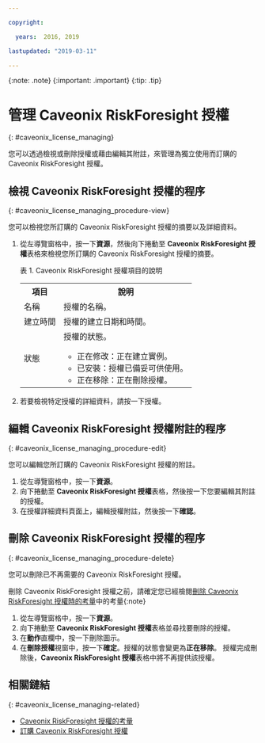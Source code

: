 ```yaml
---

copyright:

  years:  2016, 2019

lastupdated: "2019-03-11"

---
```


{:note: .note}
{:important: .important}
{:tip: .tip}

# 管理 Caveonix RiskForesight 授權
{: #caveonix_license_managing}

您可以透過檢視或刪除授權或藉由編輯其附註，來管理為獨立使用而訂購的 Caveonix RiskForesight 授權。

## 檢視 Caveonix RiskForesight 授權的程序
{: #caveonix_license_managing_procedure-view}

您可以檢視您所訂購的 Caveonix RiskForesight 授權的摘要以及詳細資料。

1. 從左導覽窗格中，按一下**資源**，然後向下捲動至 **Caveonix RiskForesight 授權**表格來檢視您所訂購的 Caveonix RiskForesight 授權的摘要。

   表 1. Caveonix RiskForesight 授權項目的說明

    <table>
      <tr>
        <th>項目        </th>
        <th>說明       </th>
      </tr>
      <tr>
        <td>名稱 </td>
        <td>授權的名稱。</td>
       </tr>
       <tr>
         <td>建立時間</td>
         <td>授權的建立日期和時間。</td>
       </tr>
       <tr>
         <td>狀態</td>
         <td>授權的狀態。<ul><li>正在修改：正在建立實例。</li><li>已安裝：授權已備妥可供使用。</li><li>正在移除：正在刪除授權。</li></ul></td>
       </tr>
    </table>   

2. 若要檢視特定授權的詳細資料，請按一下授權。

## 編輯 Caveonix RiskForesight 授權附註的程序
{: #caveonix_license_managing_procedure-edit}

您可以編輯您所訂購的 Caveonix RiskForesight 授權的附註。

1. 從左導覽窗格中，按一下**資源**。
2. 向下捲動至 **Caveonix RiskForesight 授權**表格，然後按一下您要編輯其附註的授權。
3. 在授權詳細資料頁面上，編輯授權附註，然後按一下**確認**。

## 刪除 Caveonix RiskForesight 授權的程序
{: #caveonix_license_managing_procedure-delete}

您可以刪除已不再需要的 Caveonix RiskForesight 授權。

刪除 Caveonix RiskForesight 授權之前，請確定您已經檢閱[刪除 Caveonix RiskForesight 授權時的考量](/docs/services/vmwaresolutions/services?topic=vmware-solutions-caveonix_license_considerations-remove)中的考量{:note}

1. 從左導覽窗格中，按一下**資源**。
2. 向下捲動至 **Caveonix RiskForesight 授權**表格並尋找要刪除的授權。
3. 在**動作**直欄中，按一下刪除圖示。
4. 在**刪除授權**視窗中，按一下**確定**。授權的狀態會變更為**正在移除**。
授權完成刪除後，**Caveonix RiskForesight 授權**表格中將不再提供該授權。

## 相關鏈結
{: #caveonix_license_managing-related}

* [Caveonix RiskForesight 授權的考量](/docs/services/vmwaresolutions/services?topic=vmware-solutions-caveonix_license_considerations)
* [訂購 Caveonix RiskForesight 授權](/docs/services/vmwaresolutions/services?topic=vmware-solutions-caveonix_license_ordering)
